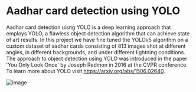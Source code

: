 # Aadhar card detection using YOLO

Aadhar card detection uisng YOLO is a deep learning approach that employs YOLO, a flawless object detection algorithm that can achieve state of art results. In this project we have fine tuned the YOLOv5 algorithm on a custom dataset of aadhar cards consisting of 813 images shot at different angles, in different backgrounds, and under different lightning conditions. The approach to object detection using YOLO was introduced in the paper 'You Only Look Once' by Joseph Redmon in 2016 at the CVPR conference. To learn more about YOLO visit https://arxiv.org/abs/1506.02640. 


![image](https://github.com/sastryvs20/Aadhar-card-detection-using-YOLO/assets/103941476/ce4c71f0-49a5-4cba-a64b-9df0197b2fd8)
